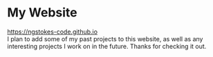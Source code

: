 # My Website
https://ngstokes-code.github.io<br/>
I plan to add some of my past projects to this website, as well as any interesting projects I work on in the future. Thanks for checking it out. 
